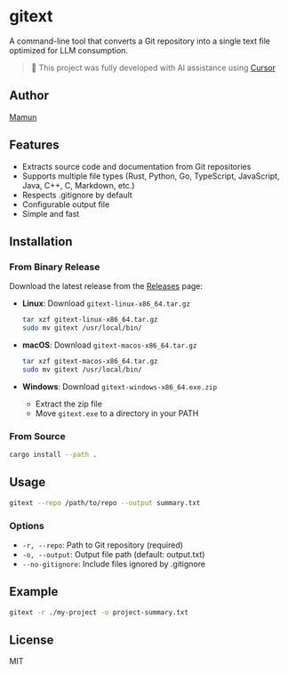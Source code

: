 # gitext

A command-line tool that converts a Git repository into a single text file optimized for LLM consumption.

> 🚀 This project was fully developed with AI assistance using [Cursor](https://cursor.sh)

## Author

[Mamun](https://github.com/mdmmn378)

## Features

- Extracts source code and documentation from Git repositories
- Supports multiple file types (Rust, Python, Go, TypeScript, JavaScript, Java, C++, C, Markdown, etc.)
- Respects .gitignore by default
- Configurable output file
- Simple and fast

## Installation

### From Binary Release

Download the latest release from the [Releases](https://github.com/mdmmn378/gitext/releases/latest) page:

- **Linux**: Download `gitext-linux-x86_64.tar.gz`

  ```bash
  tar xzf gitext-linux-x86_64.tar.gz
  sudo mv gitext /usr/local/bin/
  ```

- **macOS**: Download `gitext-macos-x86_64.tar.gz`

  ```bash
  tar xzf gitext-macos-x86_64.tar.gz
  sudo mv gitext /usr/local/bin/
  ```

- **Windows**: Download `gitext-windows-x86_64.exe.zip`
  - Extract the zip file
  - Move `gitext.exe` to a directory in your PATH

### From Source

```bash
cargo install --path .
```

## Usage

```bash
gitext --repo /path/to/repo --output summary.txt
```

### Options

- `-r, --repo`: Path to Git repository (required)
- `-o, --output`: Output file path (default: output.txt)
- `--no-gitignore`: Include files ignored by .gitignore

## Example

```bash
gitext -r ./my-project -o project-summary.txt
```

## License

MIT
